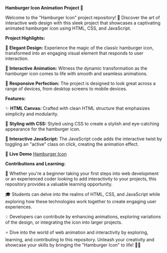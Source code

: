**Hamburger Icon Animation Project 🍔**

Welcome to the "Hamburger Icon" project repository! 🚀 Discover the art of interactive web design with this sleek project that showcases a captivating animated hamburger icon using HTML, CSS, and JavaScript.

**Project Highlights:**

🎨 **Elegant Design:** Experience the magic of the classic hamburger icon, transformed into an engaging visual element that responds to user interaction.

🔗 **Interactive Animation:** Witness the dynamic transformation as the hamburger icon comes to life with smooth and seamless animations.

📐 **Responsive Perfection:** The project is designed to look great across a range of devices, from desktop screens to mobile devices.

**Features:**

✨ **HTML Canvas:** Crafted with clean HTML structure that emphasizes simplicity and modularity.

🎨 **Styling with CSS:** Styled using CSS to create a stylish and eye-catching appearance for the hamburger icon.

🚀 **Interactive JavaScript:** The JavaScript code adds the interactive twist by toggling an "active" class on click, creating the animation effect.

🚨 **Live Demo** [Hamburger Icon](https://cognisolver.github.io/hamburger-icon/)

**Contributions and Learning:**

🌟 Whether you're a beginner taking your first steps into web development or an experienced coder looking to add interactivity to your projects, this repository provides a valuable learning opportunity.

🎓 Students can delve into the realms of HTML, CSS, and JavaScript while exploring how these technologies work together to create engaging user experiences.

💡 Developers can contribute by enhancing animations, exploring variations of the design, or integrating the icon into larger projects.

⭐ Dive into the world of web animation and interactivity by exploring, learning, and contributing to this repository. Unleash your creativity and showcase your skills by bringing the "Hamburger Icon" to life! 🍔🎉
